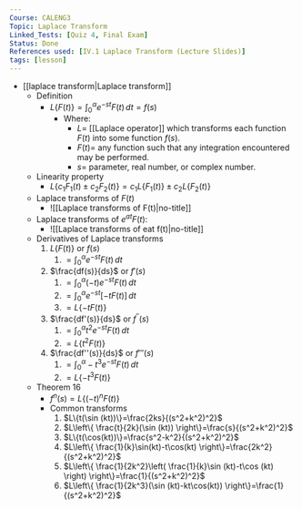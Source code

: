 ```yaml
---
Course: CALENG3
Topic: Laplace Transform
Linked_Tests: [Quiz 4, Final Exam]
Status: Done
References used: [IV.1 Laplace Transform (Lecture Slides)]
tags: [lesson]
---
```


- [[laplace transform|Laplace transform]]
	- Definition
		- $L\{F(t)\} = \int ^\alpha_{0} e^{-st} F(t) \, dt = f(s)$
			- Where:
				- $L =$ [[Laplace operator]] which transforms each function $F(t)$ into some function $f(s)$.
				- $F(t) =$ any function such that any integration encountered may be performed.
				- $s=$ parameter, real number, or complex number.
	- Linearity property
		- $L\{c_{1}F_{1}(t)\pm c_{2}F_{2}(t)\}=c_{1}L\{F_{1}(t)\}\pm c_{2}L\{F_{2}(t)\}$
	- Laplace transforms of $F(t)$
		- ![[Laplace transforms of F(t)|no-title]]
	- Laplace transforms of $e^{at}F(t)$:
		- ![[Laplace transforms of eat f(t)|no-title]]
	- Derivatives of Laplace transforms
		1. $L\{F(t)\}$ or $f(s)$
			1. $=\int ^\alpha_{0}e^{-st}F(t) \, dt$
		2. $\frac{df(s)}{ds}$ or $f'(s)$
			1. $=\int ^\alpha_{0}(-t)e^{-st}F(t) \, dt$
			2. $=\int ^\alpha_{0}e^{-st}[-tF(t)] \, dt$
			3. $=L\{-tF(t)\}$
		3. $\frac{df'(s)}{ds}$ or $f^{''}(s)$
			1. $=\int ^\alpha_{0} t^2 e^{-st} F(t)\, dt$
			2. $=L\{t^2F(t)\}$
		4. $\frac{df''(s)}{ds}$ or $f'''(s)$
			1. $=\int ^\alpha_{0} -t^3e^{-st}F(t)\, dt$
			2. $=L\{-t^3F(t)\}$
	- Theorem 16
		- $f^n(s)=L\{(-t)^nF(t)\}$
		- Common transforms
			1. $L\{t(\sin (kt))\}=\frac{2ks}{(s^2+k^2)^2}$
			2. $L\left\{ \frac{t}{2k}(\sin (kt)) \right\}=\frac{s}{(s^2+k^2)^2}$
			3. $L\{t(\cos(kt))\}=\frac{s^2-k^2}{(s^2+k^2)^2}$
			4. $L\left\{ \frac{1}{k}\sin(kt)-t\cos(kt) \right\}=\frac{2k^2}{(s^2+k^2)^2}$
			5. $L\left\{ \frac{1}{2k^2}\left( \frac{1}{k}\sin (kt)-t\cos (kt) \right) \right\}=\frac{1}{(s^2+k^2)^2}$
			6. $L\left\{ \frac{1}{2k^3}(\sin (kt)-kt\cos(kt)) \right\}=\frac{1}{(s^2+k^2)^2}$
